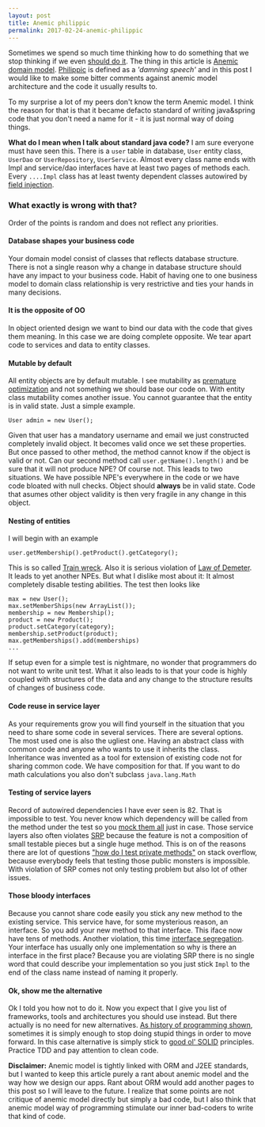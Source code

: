 ```yaml
---
layout: post
title: Anemic philippic
permalink: 2017-02-24-anemic-philippic
--- 
```

Sometimes we spend so much time thinking how to do something that we stop thinking if we even [should do it](https://www.youtube.com/watch?v=0Nz8YrCC9X8&t=1m54s). The thing in this article is [Anemic domain model](https://martinfowler.com/bliki/AnemicDomainModel.html). [Philippic](https://en.wikipedia.org/wiki/Philippic) is defined as a *'damning speech'* and in this post I would like to make some bitter comments against anemic model architecture and the code it usually results to.

To my surprise a lot of my peers don't know the term Anemic model. I think the reason for that is that it became defacto standard of writing java&spring code that you don't need a name for it - it is just normal way of doing things. 


**What do I mean when I talk about standard java code?**
I am sure everyone must have seen this. There is a `user` table in database, `User` entity class, `UserDao` or `UserRepository`, `UserService`. Almost every class name ends with Impl and service/dao interfaces have at least two pages of methods each. Every `....Impl` class has at least twenty dependent classes autowired by [field injection](http://dominikmostek.cz/2016-02-07-dependency-misinjection). 


### What exactly is wrong with that?
Order of the points is random and does not reflect any priorities.

#### Database shapes your business code
Your domain model consist of classes that reflects database structure. There is not a single reason why a change in database structure should have any impact to your business code. Habit of having one to one business model to domain class relationship is very restrictive and ties your hands in many decisions.

#### It is the opposite of OO
In object oriented design we want to bind our data with the code that gives them meaning. In this case we are doing complete opposite. We tear apart code to services and data to entity classes.

#### Mutable by default
All entity objects are by default mutable. I see mutability as [premature optimization](http://wiki.c2.com/?PrematureOptimization) and not something we should base our code on. With entity class mutability comes another issue. You cannot guarantee that the entity is in valid state. Just a simple example. 
```
User admin = new User();
```
Given that user has a mandatory username and email we just constructed completely invalid object. It becomes valid once we set these properties. But once passed to other method, the method cannot know if the object is valid or not. Can our second method call `user.getName().length()` and be sure that it will not produce NPE? Of course not. This leads to two situations. We have possible NPE's everywhere in the code or we have code bloated with null checks. Object should **always** be in valid state. Code that asumes other object validity is then very fragile in any change in this object.

#### Nesting of entities 
I will begin with an example
```
user.getMembership().getProduct().getCategory();
```
This is so called [Train wreck](http://wiki.c2.com/?TrainWreck). Also it is serious violation of [Law of Demeter](http://wiki.c2.com/?LawOfDemeter).
It leads to yet another NPEs. But what I dislike most about it: It almost completely disable testing abilities. The test then looks like

```
max = new User();
max.setMemberShips(new ArrayList());
membership = new Membership();
product = new Product();
product.setCategory(category);
membership.setProduct(product);
max.getMemberships().add(memberships)
...
```

If setup even for a simple test is nightmare, no wonder that programmers do not want to write unit test. 
What it also leads to is that your code is highly coupled with structures of the data and any change to the structure results of changes of business code. 

#### Code reuse in service layer
As your requirements grow you will find yourself in the situation that you need to share some code in several services. There are several options. The most used one is also the ugliest one. Having an abstract class with common code and anyone who wants to use it inherits the class. Inheritance was invented as a tool for extension of existing code not for sharing common code. We have composition for that. If you want to do math calculations you also don't subclass `java.lang.Math`

#### Testing of service layers
Record of autowired dependencies I have ever seen is 82. That is impossible to test. You never know which dependency will be called from the method under the test so you [mock them all](http://dominikmostek.cz/2016-02-07-dependency-misinjection) just in case. Those service layers also often violates [SRP](http://butunclebob.com/ArticleS.UncleBob.PrinciplesOfOod) because the feature is not a composition of small testable pieces but a single huge method. This is on of the reasons there are lot of questions ["how do I test private methods"](http://stackoverflow.com/search?q=test+private+methods) on stack overflow, because everybody feels that testing those public monsters is impossible. With violation of SRP comes not only testing problem but also lot of other issues. 

#### Those bloody interfaces
Because you cannot share code easily you stick any new method to the existing service. This service have, for some mysterious reason, an interface. So you add your new method to that interface. This iface now have tens of methods. Another violation, this time [interface segregation](http://butunclebob.com/ArticleS.UncleBob.PrinciplesOfOod). Your interface has usually only one implementation so why is there an interface in the first place? Because you are violating SRP there is no single word that could describe your implementation so you just stick `Impl` to the end of the class name instead of naming it properly.  

#### Ok, show me the alternative
Ok I told you how not to do it. Now you expect that I give you list of frameworks, tools and architectures you should use instead. But there actually is no need for new alternatives. [As history of programming shown](http://homepages.cwi.nl/~storm/teaching/reader/Dijkstra68.pdf), sometimes it is simply enough to stop doing stupid things in order to move forward. 
In this case alternative is simply stick to [good ol' SOLID](http://butunclebob.com/ArticleS.UncleBob.PrinciplesOfOod) principles. Practice TDD and pay attention to clean code.


**Disclaimer:** Anemic model is tightly linked with ORM and J2EE standards, but I wanted to keep this article purely a rant about anemic model and the way how we design our apps. Rant about ORM would add another pages to this post so I will leave to the future. I realize that some points are not critique of anemic model directly but simply a bad code, but I also think that anemic model way of programming stimulate our inner bad-coders to write that kind of code.